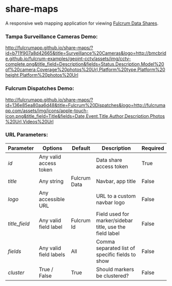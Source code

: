share-maps
===========

A responsive web mapping application for viewing [Fulcrum Data Shares](http://fulcrumapp.com/manual/data-shares/).

### Tampa Surveillance Cameras Demo:
http://fulcrumapp.github.io/share-maps/?id=b711f907a8d42665&title=Surveillance%20Cameras&logo=http://bmcbride.github.io/fulcrum-examples/geoint-cctv/assets/img/cctv-complete.png&title_field=Description&fields=Status,Description,Model%20of%20camera,Coverage%20photos%20Url,Platform%20type,Platform%20height,Platform%20photos%20Url

### Fulcrum Dispatches Demo:
http://fulcrumapp.github.io/share-maps/?id=136e85ea80aa6d48&title=Fulcrum%20Dispatches&logo=http://fulcrumapp.com/assets/img/icons/apple-touch-icon.png&title_field=Title&fields=Date,Event,Title,Author,Description,Photos%20Url,Videos%20Url

### URL Parameters:

| Parameter     | Options                 | Default       | Description                                              | Required |
| ------------- | ----------------------- | ------------- | -------------------------------------------------------- | -------- |
| _id_          | Any valid access token  |               | Data share access token                                  | True     |
| _title_       | Any string              | Fulcrum Data  | Navbar, app title                                        | False    |
| _logo_        | Any accessible URL      |               | URL to a custom navbar logo                              | False    |
| _title_field_ | Any valid field label   | Fulcrum Id    | Field used for marker/sidebar title, use the field label | False    |
| _fields_      | Any valid field labels  | All           | Comma separated list of specific fields to show          | False    |
| _cluster_     | True / False            | True          | Should markers be clustered?                             | False    |
